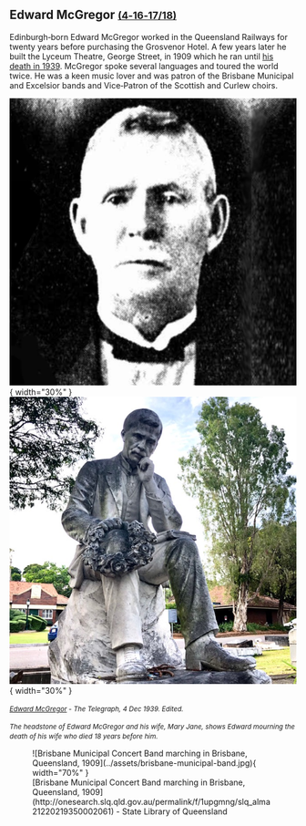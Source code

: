 ## Edward McGregor <small>[(4‑16‑17/18)](https://brisbane.discovereverafter.com/profile/31757811 "Go to Memorial Information" )</small>

Edinburgh‑born Edward McGregor worked in the Queensland Railways for twenty years before purchasing the Grosvenor Hotel. A few years later he built the Lyceum Theatre, George Street, in 1909 which he ran until [his death in 1939](https://trove.nla.gov.au/newspaper/article/184759988). McGregor spoke several languages and toured the world twice. He was a keen music lover and was patron of the Brisbane Municipal and Excelsior bands and Vice‑Patron of the Scottish and Curlew choirs.

![Edward McGregor](../assets/edward-mcgregor.jpg){ width="30%" }  ![The headstone of Edward McGregor and his wife, Mary Jane, shows Edward mourning the death of his wife who died 18 years before him.](../assets/edward-mcgregor-headstone.jpg){ width="30%" }  

*<small>[Edward McGregor](https://trove.nla.gov.au/newspaper/article/184759988) - The Telegraph, 4 Dec 1939. Edited.</small>* <br>

*<small>The headstone of Edward McGregor and his wife, Mary Jane, shows Edward mourning the death of his wife who died 18 years before him.</small>* 

<figure markdown>
  ![Brisbane Municipal Concert Band marching in Brisbane, Queensland, 1909](../assets/brisbane-municipal-band.jpg){ width="70%" }  
  <figcaption markdown>[Brisbane Municipal Concert Band marching in Brisbane, Queensland, 1909](http://onesearch.slq.qld.gov.au/permalink/f/1upgmng/slq_alma21220219350002061) - State Library of Queensland </figcaption>
</figure>

